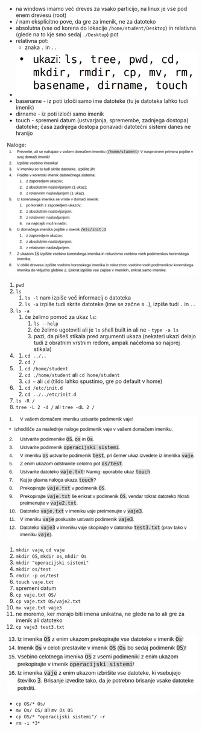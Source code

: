 - na windows imamo več dreves za vsako particijo, na linux je vse pod enem drevesu (root)
- / nam eksplicitno pove, da gre za imenik, ne za datoteko
- absolutna (vse od korena do lokacije `/home/student/Desktop`) in relativna (glede na to kje smo sedaj `./Desktop`) pot
- relativna pot:
	- znaka `.` in `..`
- ![300](../../Images/Pasted%20image%2020240229092726.png)
- basename - iz poti izloči samo ime datoteke (tu je datoteka lahko tudi imenik)
- dirname - iz poti izloči samo imenik
- touch - spremeni datum (ustvarjanja, spremembe, zadnjega dostopa) datoteke; časa zadnjega dostopa ponavadi datotečni sistemi danes ne hranijo

Naloge:
![](../../Images/Pasted%20image%2020240229095504.png)
1. `pwd`
2. `ls`
	1. `ls -l` nam izpiše več informacij o datoteka
	2. `ls -a` izpiše tudi skrite datoteke (ime se začne s `.`), izpiše tudi `.` in `..`
3. `ls -a`
	1. če želimo pomoč za ukaz `ls`:
		1. `ls --help`
		2. če želimo ugotoviti ali je `ls` shell built in ali ne - `type -a ls`
		3. pazi, da pišeš stikala pred argumenti ukaza (nekateri ukazi delajo tudi z obratnim vrstnim redom, ampak načeloma so najprej stikala)
4. 
	1. `cd ../..`
	2. `cd /`
5. 
	1. `cd /home/student`
	2. `cd ./home/student` ali `cd home/student`
	3. `cd ~` ali `cd` (tildo lahko spustimo, gre po default v home)
6. 
	1. `cd /etc/init.d`
	2. `cd ../../etc/init.d`
7. `ls -R /`
8. `tree -L 2 -d /` ali `tree -dL 2 /`

![](../../Images/Pasted%20image%2020240229102920.png)
1. `mkdir vaje`, `cd vaje`
2. `mkdir OS`, `mkdir os`, `mkdir Os`
3. `mkdir "operacijski sistemi"`
4. `mkdir os/test`
5. `rmdir -p os/test`
6. `touch vaje.txt`
7. spremeni datum
8. `cp vaje.txt OS/`
9. `cp vaje.txt OS/vaje2.txt`
10. `mv vaje.txt vaje3`
11. ne moremo, ker morajo biti imena unikatna, ne glede na to ali gre za imenik ali datoteko
12. `cp vaje3 test3.txt`

![](../../Images/Pasted%20image%2020240229104726.png)
- `cp OS/* Os/`
- `mv Os/ OS/` ali `mv Os OS`
- `cp OS/* "operacijski sistemi"/ -r`
- `rm -i *3*`